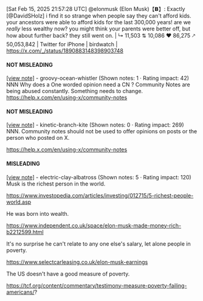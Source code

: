[Sat Feb 15, 2025 21:57:28 UTC] @elonmusk (Elon Musk)【𝗕】: Exactly [@DavidSHolz] i find it so strange when people say they can't afford kids. your ancestors were able to afford kids for the last 300,000 years! are we *really* less wealthy now? you might think your parents were better off, but how about further back? they still went on. | ↳ 11,503 ⇅ 10,086 ♥ 86,275 🡕 50,053,842 | Twitter for iPhone | birdwatch | https://x.com/_/status/1890883148398903748

#### NOT MISLEADING

[[view note]](https://x.com/i/birdwatch/n/1891142597860856035) - groovy-ocean-whistler (Shown notes: 1 · Rating impact: 42)
NNN
Why does a One worded opinion need a CN ?
Community Notes are being abused constantly. Something needs to change.
https://help.x.com/en/using-x/community-notes

#### NOT MISLEADING

[[view note]](https://x.com/i/birdwatch/n/1891056241067081828) - kinetic-branch-kite (Shown notes: 0 · Rating impact: 269)
NNN.
Community notes should not be used to offer opinions on posts or the person who posted on X.

https://help.x.com/en/using-x/community-notes

#### MISLEADING

[[view note]](https://x.com/i/birdwatch/n/1891027231830315339) - electric-clay-albatross (Shown notes: 5 · Rating impact: 120)
Musk is the richest person in the world.

https://www.investopedia.com/articles/investing/012715/5-richest-people-world.asp

He was born into wealth.

https://www.independent.co.uk/space/elon-musk-made-money-rich-b2212599.html

It's no surprise he can't relate to any one else's salary, let alone people in poverty.

https://www.selectcarleasing.co.uk/elon-musk-earnings


The US doesn't have a good measure of poverty.

https://tcf.org/content/commentary/testimony-measure-poverty-failing-americans/?
